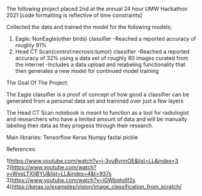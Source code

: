 The following project placed 2nd at the annual 24 hour UMW Hackathon 2021 
[code formatting is reflective of time constraints]

Collected the data and trained the model for the following models;

1) Eagle: NonEagle(other birds) classifier
  -Reached a reported accuracy of roughly 91%
2) Head CT Scan(control:necrosis:tumor) classifier
  -Reached a reported accuracy of 32% using a data set of roughly 80 images curated from the internet
  -Includes a data upload and relabeling functionality that then generates a new model for continued model training
  
The Goal Of The Project:

The Eagle classifier is a proof of concept of how good a classifier can be generated from a personal data set and trainined over just a few layers

The Head CT Scan notebook is meant to function as a tool for radiologist and researchers who have a limited amount of data and will be manually labeling their data as they progress through their research.

Main libraries:
Tensorflow
Keras 
Numpy
fastai
pickle

References:

1)https://www.youtube.com/watch?v=j-3vuBynnOE&list=LL&index=3
2)https://www.youtube.com/watch?v=WvoLTXIjBYU&list=LL&index=4&t=937s
3)https://www.youtube.com/watch?v=iGWbqhdjf2s
4)https://keras.io/examples/vision/image_classification_from_scratch/
